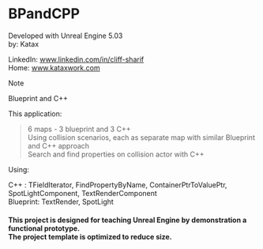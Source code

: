 # BPandCPP
Developed with Unreal Engine 5.03<br> 
by: Katax 



LinkedIn: www.linkedin.com/in/cliff-sharif<br> 
Home: www.kataxwork.com<br> 

> [!NOTE]
> Blueprint and C++

This application:

> 6 maps - 3 blueprint and 3 C++ <br> 
> Using collision scenarios, each as separate map with similar Blueprint and C++ approach <br> 
> Search and find properties on collision actor with C++ <br> 


Using:

C++ : TFieldIterator<UProperty>,  FindPropertyByName, ContainerPtrToValuePtr, SpotLightComponent, TextRenderComponent <br> 
Blueprint: TextRender, SpotLight <br> 

<h4> This project is designed for teaching Unreal Engine by demonstration a functional prototype. <br> The project template is optimized to reduce size.  </h4>

